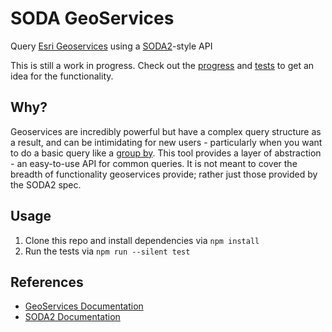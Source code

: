 # SODA GeoServices
Query [Esri Geoservices](http://geoservices.github.io/) using a [SODA2](https://dev.socrata.com/docs/queries/)-style API

This is still a work in progress. Check out the [progress](issues/1) and [tests](test/soda-geoservices.js) to get an idea for the functionality.

## Why?
Geoservices are incredibly powerful but have a complex query structure as a result, and
can be intimidating for new users - particularly when you want to do a basic query
like a [group by](http://geoservices.github.io/query.html#aggregation-statistics).
This tool provides a layer of abstraction - an easy-to-use API for common queries.
It is not meant to cover the breadth of functionality geoservices provide; rather just
those provided by the SODA2 spec. 

## Usage
1. Clone this repo and install dependencies via `npm install`
2. Run the tests via `npm run --silent test`

## References
* [GeoServices Documentation](http://resources.arcgis.com/en/help/arcgis-rest-api/index.html#/Query_Map_Service_Layer/02r3000000p1000000/)
* [SODA2 Documentation](https://dev.socrata.com/docs/queries/)
